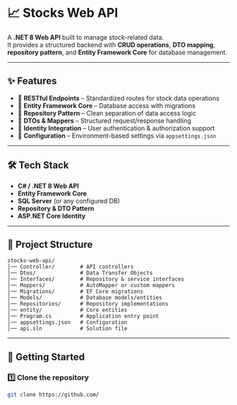 # 📈 Stocks Web API  

A **.NET 8 Web API** built to manage stock-related data.  
It provides a structured backend with **CRUD operations**, **DTO mapping**, **repository pattern**, and **Entity Framework Core** for database management.  

---

## ✨ Features  
- 🔹 **RESTful Endpoints** – Standardized routes for stock data operations  
- 🔹 **Entity Framework Core** – Database access with migrations  
- 🔹 **Repository Pattern** – Clean separation of data access logic  
- 🔹 **DTOs & Mappers** – Structured request/response handling  
- 🔹 **Identity Integration** – User authentication & authorization support  
- 🔹 **Configuration** – Environment-based settings via `appsettings.json`  

---

## 🛠️ Tech Stack  
- **C# / .NET 8 Web API**  
- **Entity Framework Core**  
- **SQL Server** (or any configured DB)  
- **Repository & DTO Pattern**  
- **ASP.NET Core Identity**  

---

## 📂 Project Structure  
```
stocks-web-api/
│── Controller/        # API controllers  
│── Dtos/              # Data Transfer Objects  
│── Interfaces/        # Repository & service interfaces  
│── Mappers/           # AutoMapper or custom mappers  
│── Migrations/        # EF Core migrations  
│── Models/            # Database models/entities  
│── Repositories/      # Repository implementations  
│── entity/            # Core entities  
│── Program.cs         # Application entry point  
│── appsettings.json   # Configuration  
│── api.sln            # Solution file  
```  

---

## 🚀 Getting Started  

### 1️⃣ Clone the repository  
```bash
git clone https://github.com/
